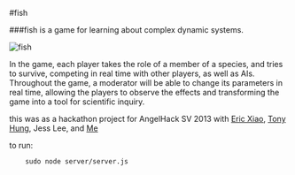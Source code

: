 
#fish

###fish is a game for learning about complex dynamic systems.

![fish](https://raw.github.com/simonlast/fish/master/screenshot.png)

In the game, each player takes the role of a member of a species, and tries to survive,
competing in real time with other players, as well as AIs.
Throughout the game, a moderator will be able to change its parameters in real time,
allowing the players to observe the effects and transforming the game into a tool for
scientific inquiry.

this was as a hackathon project for AngelHack SV 2013 with [Eric Xiao](https://github.com/exiao), [Tony Hung](https://github.com/hungyukao), Jess Lee, and [Me](https://github.com/simonlast)

to run:

		sudo node server/server.js